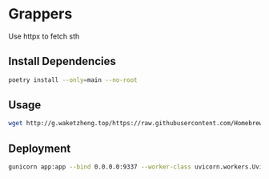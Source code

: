 # Grappers
Use httpx to fetch sth

## Install Dependencies
```bash
poetry install --only=main --no-root
```

## Usage
```bash
wget http://g.waketzheng.top/https://raw.githubusercontent.com/Homebrew/homebrew-core/c5de89fc9934080854f8bfbcd999109ee2c738c4/Formula/e/erlang.rb
```

## Deployment
```bash
gunicorn app:app --bind 0.0.0.0:9337 --worker-class uvicorn.workers.UvicornWorker --daemon
```
